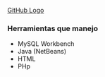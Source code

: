 [GitHub Logo](https://www.canva.com/design/DAEkBPpbRjI/q249erv9dbSyHOSwsYl5WA/view?utm_content=DAEkBPpbRjI&utm_campaign=designshare&utm_medium=link&utm_source=publishsharelink)
### Herramientas que manejo
* MySQL Workbench
* Java (NetBeans)
* HTML
* PHp







<!--
**Januar-Martinez/Januar-Martinez** is a ✨ _special_ ✨ repository because its `README.md` (this file) appears on your GitHub profile.

Here are some ideas to get you started:

- 🔭 I’m currently working on ...
- 🌱 I’m currently learning ...
- 👯 I’m looking to collaborate on ...
- 🤔 I’m looking for help with ...
- 💬 Ask me about ...
- 📫 How to reach me: ...
- 😄 Pronouns: ...
- ⚡ Fun fact: ...
-->
